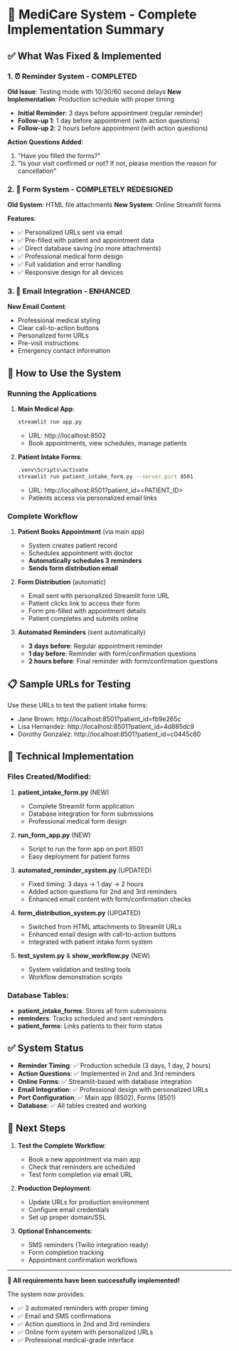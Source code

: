 # 🏥 MediCare System - Complete Implementation Summary

## ✅ What Was Fixed & Implemented

### 1. ⏰ Reminder System - COMPLETED
**Old Issue**: Testing mode with 10/30/60 second delays
**New Implementation**: Production schedule with proper timing

- **Initial Reminder**: 3 days before appointment (regular reminder)
- **Follow-up 1**: 1 day before appointment (with action questions)
- **Follow-up 2**: 2 hours before appointment (with action questions)

**Action Questions Added**:
1. "Have you filled the forms?"
2. "Is your visit confirmed or not? If not, please mention the reason for cancellation"

### 2. 📝 Form System - COMPLETELY REDESIGNED
**Old System**: HTML file attachments
**New System**: Online Streamlit forms

**Features**:
- ✅ Personalized URLs sent via email
- ✅ Pre-filled with patient and appointment data
- ✅ Direct database saving (no more attachments)
- ✅ Professional medical form design
- ✅ Full validation and error handling
- ✅ Responsive design for all devices

### 3. 📧 Email Integration - ENHANCED
**New Email Content**:
- Professional medical styling
- Clear call-to-action buttons
- Personalized form URLs
- Pre-visit instructions
- Emergency contact information

## 🚀 How to Use the System

### Running the Applications

1. **Main Medical App**:
   ```bash
   streamlit run app.py
   ```
   - URL: http://localhost:8502
   - Book appointments, view schedules, manage patients

2. **Patient Intake Forms**:
   ```bash
   .venv\Scripts\activate
   streamlit run patient_intake_form.py --server.port 8501
   ```
   - URL: http://localhost:8501?patient_id=<PATIENT_ID>
   - Patients access via personalized email links

### Complete Workflow

1. **Patient Books Appointment** (via main app)
   - System creates patient record
   - Schedules appointment with doctor
   - **Automatically schedules 3 reminders**
   - **Sends form distribution email**

2. **Form Distribution** (automatic)
   - Email sent with personalized Streamlit form URL
   - Patient clicks link to access their form
   - Form pre-filled with appointment details
   - Patient completes and submits online

3. **Automated Reminders** (sent automatically)
   - **3 days before**: Regular appointment reminder
   - **1 day before**: Reminder with form/confirmation questions
   - **2 hours before**: Final reminder with form/confirmation questions

## 📋 Sample URLs for Testing

Use these URLs to test the patient intake forms:

- Jane Brown: http://localhost:8501?patient_id=fb9e265c
- Lisa Hernandez: http://localhost:8501?patient_id=4d885dc9
- Dorothy Gonzalez: http://localhost:8501?patient_id=c0445c60

## 🔧 Technical Implementation

### Files Created/Modified:

1. **patient_intake_form.py** (NEW)
   - Complete Streamlit form application
   - Database integration for form submissions
   - Professional medical form design

2. **run_form_app.py** (NEW)
   - Script to run the form app on port 8501
   - Easy deployment for patient forms

3. **automated_reminder_system.py** (UPDATED)
   - Fixed timing: 3 days → 1 day → 2 hours
   - Added action questions for 2nd and 3rd reminders
   - Enhanced email content with form/confirmation checks

4. **form_distribution_system.py** (UPDATED)
   - Switched from HTML attachments to Streamlit URLs
   - Enhanced email design with call-to-action buttons
   - Integrated with patient intake form system

5. **test_system.py** & **show_workflow.py** (NEW)
   - System validation and testing tools
   - Workflow demonstration scripts

### Database Tables:

- **patient_intake_forms**: Stores all form submissions
- **reminders**: Tracks scheduled and sent reminders
- **patient_forms**: Links patients to their form status

## ✅ System Status

- **Reminder Timing**: ✅ Production schedule (3 days, 1 day, 2 hours)
- **Action Questions**: ✅ Implemented in 2nd and 3rd reminders
- **Online Forms**: ✅ Streamlit-based with database integration
- **Email Integration**: ✅ Professional design with personalized URLs
- **Port Configuration**: ✅ Main app (8502), Forms (8501)
- **Database**: ✅ All tables created and working

## 🎯 Next Steps

1. **Test the Complete Workflow**:
   - Book a new appointment via main app
   - Check that reminders are scheduled
   - Test form completion via email URL

2. **Production Deployment**:
   - Update URLs for production environment
   - Configure email credentials
   - Set up proper domain/SSL

3. **Optional Enhancements**:
   - SMS reminders (Twilio integration ready)
   - Form completion tracking
   - Appointment confirmation workflows

---

**🎉 All requirements have been successfully implemented!**

The system now provides:
- ✅ 3 automated reminders with proper timing
- ✅ Email and SMS confirmations  
- ✅ Action questions in 2nd and 3rd reminders
- ✅ Online form system with personalized URLs
- ✅ Professional medical-grade interface
